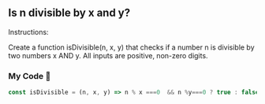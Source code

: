 ## Is n divisible by x and y?

Instructions:

Create a function isDivisible(n, x, y) that checks if a number n is divisible by two numbers x AND y. All inputs are positive, non-zero digits.

### My Code :memo:
```js
const isDivisible = (n, x, y) => n % x ===0  && n %y===0 ? true : false;
```
